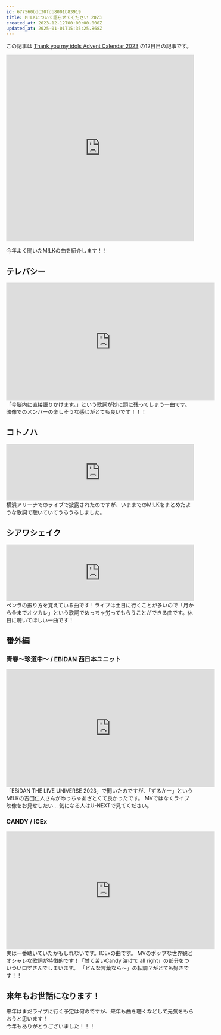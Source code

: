 ```yaml
---
id: 677560bdc30fdb8001b83919
title: M!LKについて語らせてください 2023
created_at: 2023-12-12T00:00:00.000Z
updated_at: 2025-01-01T15:35:25.868Z
---
```


<p>この記事は <a href="https://adventar.org/calendars/8998">Thank you my idols Advent Calendar 2023</a> の12日目の記事です。</p>
<div className="mt-8 w-full">
<iframe src="https://adventar.org/calendars/8998/embed" width="100%" height="500px" frameborder="0" loading="lazy"></iframe>
</div>
<p>今年よく聞いたM!LKの曲を紹介します！！</p>
<h2>テレパシー</h2>
<iframe width="560" height="315" src="https://www.youtube.com/embed/QK3F8bn2a58?si=BsuNigATAP_F4wG3" title="YouTube video player" frameborder="0" allow="accelerometer; autoplay; clipboard-write; encrypted-media; gyroscope; picture-in-picture; web-share" allowfullscreen></iframe>
「今脳内に直接語りかけます。」という歌詞が妙に頭に残ってしまう一曲です。映像でのメンバーの楽しそうな感じがとても良いです！！！
<h2>コトノハ</h2>
<iframe src="https://open.spotify.com/embed/track/5BpP4G5gEzqgWRNF6KP8ZN?utm_source=generator" width="100%" height="152" frameBorder="0" allowfullscreen="" allow="autoplay; clipboard-write; encrypted-media; fullscreen; picture-in-picture" loading="lazy"></iframe>
横浜アリーナでのライブで披露されたのですが、いままでのM!LKをまとめたような歌詞で聴いていてうるうるしました。
<h2>シアワシェイク</h2>
<iframe src="https://open.spotify.com/embed/track/7E9IhZSIm3isvAcIH6VGlO?utm_source=generator" width="100%" height="152" frameBorder="0" allowfullscreen="" allow="autoplay; clipboard-write; encrypted-media; fullscreen; picture-in-picture" loading="lazy"></iframe>
ペンラの振り方を覚えている曲です！ライブは土日に行くことが多いので「月から金までオツカレ」という歌詞でめっちゃ労ってもらうことができる曲です。休日に聴いてほしい一曲です！
<h2>番外編</h2>
<h3>青春〜珍道中〜 / EBiDAN 西日本ユニット</h3>
<iframe width="560" height="315" src="https://www.youtube.com/embed/DXfCnoMbdn0?si=9ltt4p4shV29boOw" title="YouTube video player" frameborder="0" allow="accelerometer; autoplay; clipboard-write; encrypted-media; gyroscope; picture-in-picture; web-share" allowfullscreen></iframe>
「EBiDAN THE LIVE UNIVERSE 2023」で聞いたのですが、「ずるかー」というM!LKの吉田仁人さんがめっちゃあざとくて良かったです。
MVではなくライブ映像をお見せしたい...
気になる人はU-NEXTで見てください。
<h3>CANDY / ICEx</h3>
<iframe width="560" height="315" src="https://www.youtube.com/embed/YsQI_8YnFbQ?si=CGvx-EYQkmmS_cvv" title="YouTube video player" frameborder="0" allow="accelerometer; autoplay; clipboard-write; encrypted-media; gyroscope; picture-in-picture; web-share" allowfullscreen></iframe>
実は一番聴いていたかもしれないです。ICExの曲です。
MVのポップな世界観とオシャレな歌詞が特徴的です！「甘く苦いCandy 溶けて all right」の部分をついつい口ずさんでしまいます。
「どんな言葉なら〜」の転調？がとても好きです！！
<h2>来年もお世話になります！</h2>
<p>来年はまだライブに行く予定は何のですが、来年も曲を聴くなどして元気をもらおうと思います！<br>
今年もありがとうございました！！！</p>
